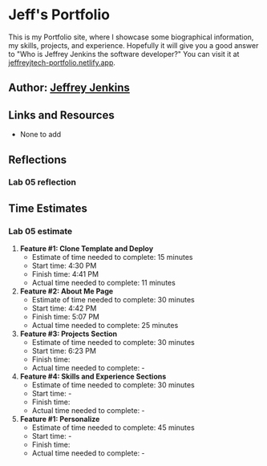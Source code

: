 # Jeff's Portfolio

This is my Portfolio site, where I showcase some biographical information, my skills, projects, and experience. Hopefully it will give you a good answer to "Who is Jeffrey Jenkins the software developer?" You can visit it at [jeffreyjtech-portfolio.netlify.app](https://jeffreyjtech-portfolio.netlify.app/).

## Author: [Jeffrey Jenkins](https://github.com/jeffreyjtech)

## Links and Resources

- None to add

## Reflections

### Lab 05 reflection

## Time Estimates

### Lab 05 estimate

1. **Feature #1: Clone Template and Deploy**
    - Estimate of time needed to complete: 15 minutes
    - Start time: 4:30 PM
    - Finish time: 4:41 PM
    - Actual time needed to complete: 11 minutes
2. **Feature #2: About Me Page**
    - Estimate of time needed to complete: 30 minutes
    - Start time: 4:42 PM
    - Finish time: 5:07 PM
    - Actual time needed to complete: 25 minutes
3. **Feature #3: Projects Section**
    - Estimate of time needed to complete: 30 minutes
    - Start time: 6:23 PM
    - Finish time: 
    - Actual time needed to complete: -
4. **Feature #4: Skills and Experience Sections**
    - Estimate of time needed to complete: 30 minutes
    - Start time: -
    - Finish time: 
    - Actual time needed to complete: -
5. **Feature #1: Personalize**
    - Estimate of time needed to complete: 45 minutes
    - Start time: -
    - Finish time: 
    - Actual time needed to complete: -
